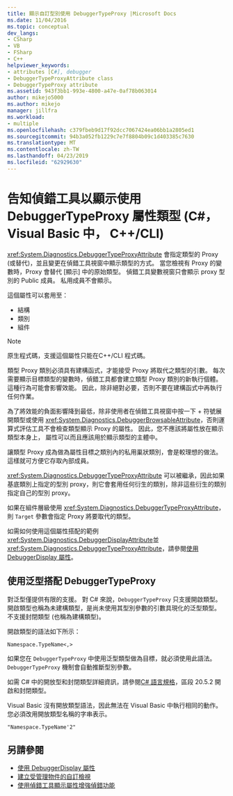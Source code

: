 ```yaml
---
title: 顯示自訂型別使用 DebuggerTypeProxy |Microsoft Docs
ms.date: 11/04/2016
ms.topic: conceptual
dev_langs:
- CSharp
- VB
- FSharp
- C++
helpviewer_keywords:
- attributes [C#], debugger
- DebuggerTypeProxyAttribute class
- DebuggerTypeProxy attribute
ms.assetid: 943f3bb1-993e-4800-a47e-0af78b063014
author: mikejo5000
ms.author: mikejo
manager: jillfra
ms.workload:
- multiple
ms.openlocfilehash: c379fbeb9d17f92dcc7067424ea06bb1a2805ed1
ms.sourcegitcommit: 94b3a052fb1229c7e7f8804b09c1d403385c7630
ms.translationtype: MT
ms.contentlocale: zh-TW
ms.lasthandoff: 04/23/2019
ms.locfileid: "62929630"
---
```

# <a name="tell-the-debugger-what-type-to-show-using-debuggertypeproxy-attribute-c-visual-basic-ccli"></a>告知偵錯工具以顯示使用 DebuggerTypeProxy 屬性類型 (C#，Visual Basic 中， C++/CLI)

<xref:System.Diagnostics.DebuggerTypeProxyAttribute> 會指定類型的 Proxy (或替代)，並且變更在偵錯工具視窗中顯示類型的方式。 當您檢視有 Proxy 的變數時，Proxy 會替代 [顯示] 中的原始類型。 偵錯工具變數視窗只會顯示 proxy 型別的 Public 成員。 私用成員不會顯示。

這個屬性可以套用至：

- 結構
- 類別
- 組件

> [!NOTE]
> 原生程式碼，支援這個屬性只能在C++/CLI 程式碼。

類型 Proxy 類別必須具有建構函式，才能接受 Proxy 將取代之類型的引數。 每次需要顯示目標類型的變數時，偵錯工具都會建立類型 Proxy 類別的新執行個體。 這種行為可能會影響效能。 因此，除非絕對必要，否則不要在建構函式中再執行任何作業。

為了將效能的負面影響降到最低，除非使用者在偵錯工具視窗中按一下 + 符號展開類型或使用 <xref:System.Diagnostics.DebuggerBrowsableAttribute>，否則運算式評估工具不會檢查類型顯示 Proxy 的屬性。 因此，您不應該將屬性放在顯示類型本身上， 屬性可以而且應該用於顯示類型的主體中。

讓類型 Proxy 成為做為屬性目標之類別內的私用巢狀類別，會是較理想的做法。 這樣就可方便它存取內部成員。

<xref:System.Diagnostics.DebuggerTypeProxyAttribute> 可以被繼承，因此如果基底類別上指定的型別 proxy，則它會套用任何衍生的類別，除非這些衍生的類別指定自己的型別 proxy。

如果在組件層級使用 <xref:System.Diagnostics.DebuggerTypeProxyAttribute>，則 `Target` 參數會指定 Proxy 將要取代的類型。

如需如何使用這個屬性搭配的範例<xref:System.Diagnostics.DebuggerDisplayAttribute>並<xref:System.Diagnostics.DebuggerTypeProxyAttribute>，請參閱[使用 DebuggerDisplay 屬性](../debugger/using-the-debuggerdisplay-attribute.md)。

## <a name="using-generics-with-debuggertypeproxy"></a>使用泛型搭配 DebuggerTypeProxy

對泛型僅提供有限的支援。 對 C# 來說，`DebuggerTypeProxy` 只支援開啟類型。 開啟類型也稱為未建構類型，是尚未使用其型別參數的引數具現化的泛型類型。 不支援封閉類型 (也稱為建構類型)。

開啟類型的語法如下所示：

`Namespace.TypeName<,>`

如果您在 `DebuggerTypeProxy` 中使用泛型類型做為目標，就必須使用此語法。 `DebuggerTypeProxy` 機制會自動推斷型別參數。

如需 C# 中的開放型和封閉類型詳細資訊，請參閱[C# 語言規格](/dotnet/csharp/language-reference/language-specification)，區段 20.5.2 開啟和封閉類型。

Visual Basic 沒有開放類型語法，因此無法在 Visual Basic 中執行相同的動作。 您必須改用開放類型名稱的字串表示。

`"Namespace.TypeName'2"`

## <a name="see-also"></a>另請參閱

- [使用 DebuggerDisplay 屬性](../debugger/using-the-debuggerdisplay-attribute.md)
- [建立受管理物件的自訂檢視](../debugger/create-custom-views-of-dot-managed-objects.md)
- [使用偵錯工具顯示屬性增強偵錯功能](/dotnet/framework/debug-trace-profile/enhancing-debugging-with-the-debugger-display-attributes)
